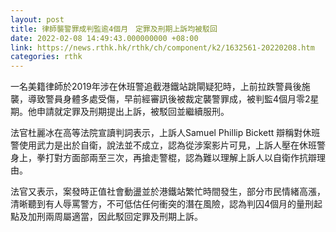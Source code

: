 ```yaml
---
layout: post
title: 律師襲警罪成判監逾4個月　定罪及刑期上訴均被駁回
date: 2022-02-08 14:49:43.000000000 +08:00
link: https://news.rthk.hk/rthk/ch/component/k2/1632561-20220208.htm
categories: rthk
---
```


一名美籍律師於2019年涉在休班警追截港鐵站跳閘疑犯時，上前拉跌警員後施襲，導致警員身體多處受傷，早前經審訊後被裁定襲警罪成，被判監4個月零2星期。他申請就定罪及刑期提出上訴，被駁回並繼續服刑。

法官杜麗冰在高等法院宣讀判詞表示，上訴人Samuel Phillip Bickett 辯稱對休班警使用武力是出於自衛，說法並不成立，認為從涉案影片可見，上訴人壓在休班警身上，拳打對方面部兩至三次，再搶走警棍，認為難以理解上訴人以自衛作抗辯理由。

法官又表示，案發時正值社會動盪並於港鐵站繁忙時間發生，部分市民情緒高漲，清晰聽到有人辱罵警方，不可低估任何衝突的潛在風險，認為判囚4個月的量刑起點及加刑兩周屬適當，因此駁回定罪及刑期上訴。
